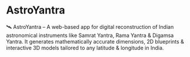 # AstroYantra
🛰️ AstroYantra – A web-based app for digital reconstruction of Indian astronomical instruments like Samrat Yantra, Rama Yantra &amp; Digamsa Yantra. It generates mathematically accurate dimensions, 2D blueprints &amp; interactive 3D models tailored to any latitude &amp; longitude in India.
